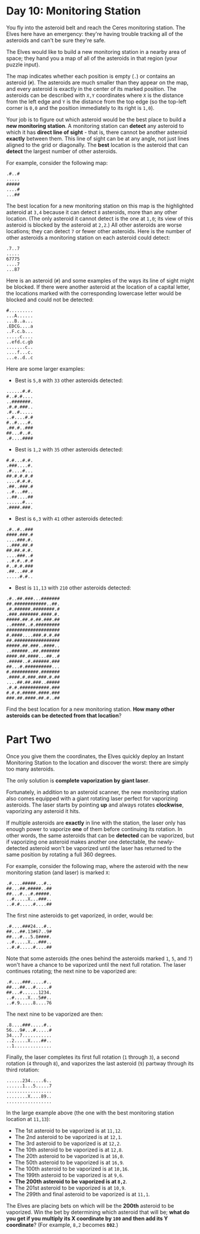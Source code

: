 # Day 10: Monitoring Station
You fly into the asteroid belt and reach the Ceres monitoring station. The Elves here have an emergency: they're having 
trouble tracking all of the asteroids and can't be sure they're safe.

The Elves would like to build a new monitoring station in a nearby area of space; they hand you a map of all of the 
asteroids in that region (your puzzle input).

The map indicates whether each position is empty (`.`) or contains an asteroid (`#`). The asteroids are much smaller 
than they appear on the map, and every asteroid is exactly in the center of its marked position. The asteroids can be 
described with `X,Y` coordinates where `X` is the distance from the left edge and `Y` is the distance from the top edge 
(so the top-left corner is `0,0` and the position immediately to its right is `1,0`).

Your job is to figure out which asteroid would be the best place to build a **new monitoring station**. A monitoring 
station can **detect** any asteroid to which it has **direct line of sight** - that is, there cannot be another asteroid 
**exactly** between them. This line of sight can be at any angle, not just lines aligned to the grid or diagonally. The 
**best** location is the asteroid that can **detect** the largest number of other asteroids.

For example, consider the following map:
```
.#..#
.....
#####
....#
...##
```
The best location for a new monitoring station on this map is the highlighted asteroid at `3,4` because it can detect 
`8` asteroids, more than any other location. (The only asteroid it cannot detect is the one at `1,0`; its view of this 
asteroid is blocked by the asteroid at `2,2`.) All other asteroids are worse locations; they can detect `7` or fewer 
other asteroids. Here is the number of other asteroids a monitoring station on each asteroid could detect:
```
.7..7
.....
67775
....7
...87
```
Here is an asteroid (`#`) and some examples of the ways its line of sight might be blocked. If there were another 
asteroid at the location of a capital letter, the locations marked with the corresponding lowercase letter would be 
blocked and could not be detected:
```
#.........
...A......
...B..a...
.EDCG....a
..F.c.b...
.....c....
..efd.c.gb
.......c..
....f...c.
...e..d..c
```
Here are some larger examples:
* Best is `5,8` with `33` other asteroids detected:
```
......#.#.
#..#.#....
..#######.
.#.#.###..
.#..#.....
..#....#.#
#..#....#.
.##.#..###
##...#..#.
.#....####
```
* Best is `1,2` with `35` other asteroids detected:
```
#.#...#.#.
.###....#.
.#....#...
##.#.#.#.#
....#.#.#.
.##..###.#
..#...##..
..##....##
......#...
.####.###.
```
* Best is `6,3` with `41` other asteroids detected:
```
.#..#..###
####.###.#
....###.#.
..###.##.#
##.##.#.#.
....###..#
..#.#..#.#
#..#.#.###
.##...##.#
.....#.#..
```
* Best is `11,13` with `210` other asteroids detected:
```
.#..##.###...#######
##.############..##.
.#.######.########.#
.###.#######.####.#.
#####.##.#.##.###.##
..#####..#.#########
####################
#.####....###.#.#.##
##.#################
#####.##.###..####..
..######..##.#######
####.##.####...##..#
.#####..#.######.###
##...#.##########...
#.##########.#######
.####.#.###.###.#.##
....##.##.###..#####
.#.#.###########.###
#.#.#.#####.####.###
###.##.####.##.#..##
```
Find the best location for a new monitoring station. **How many other asteroids can be detected from that location**?

# Part Two
Once you give them the coordinates, the Elves quickly deploy an Instant Monitoring Station to the location and discover 
the worst: there are simply too many asteroids.

The only solution is **complete vaporization by giant laser**.

Fortunately, in addition to an asteroid scanner, the new monitoring station also comes equipped with a giant rotating 
laser perfect for vaporizing asteroids. The laser starts by pointing **up** and always rotates **clockwise**, vaporizing 
any asteroid it hits.

If multiple asteroids are **exactly** in line with the station, the laser only has enough power to vaporize **one** of 
them before continuing its rotation. In other words, the same asteroids that can be **detected** can be vaporized, but 
if vaporizing one asteroid makes another one detectable, the newly-detected asteroid won't be vaporized until the laser 
has returned to the same position by rotating a full 360 degrees.

For example, consider the following map, where the asteroid with the new monitoring station (and laser) is marked `X`:
```
.#....#####...#..
##...##.#####..##
##...#...#.#####.
..#.....X...###..
..#.#.....#....##
```
The first nine asteroids to get vaporized, in order, would be:
```
.#....###24...#..
##...##.13#67..9#
##...#...5.8####.
..#.....X...###..
..#.#.....#....##
```
Note that some asteroids (the ones behind the asteroids marked `1`, `5`, and `7`) won't have a chance to be vaporized 
until the next full rotation. The laser continues rotating; the next nine to be vaporized are:
```
.#....###.....#..
##...##...#.....#
##...#......1234.
..#.....X...5##..
..#.9.....8....76
```
The next nine to be vaporized are then:
```
.8....###.....#..
56...9#...#.....#
34...7...........
..2.....X....##..
..1..............
```
Finally, the laser completes its first full rotation (`1` through `3`), a second rotation (`4` through `8`), and 
vaporizes the last asteroid (`9`) partway through its third rotation:
```
......234.....6..
......1...5.....7
.................
........X....89..
.................
```
In the large example above (the one with the best monitoring station location at `11,13`):
* The 1st asteroid to be vaporized is at `11,12`.
* The 2nd asteroid to be vaporized is at `12,1`.
* The 3rd asteroid to be vaporized is at `12,2`.
* The 10th asteroid to be vaporized is at `12,8`.
* The 20th asteroid to be vaporized is at `16,0`.
* The 50th asteroid to be vaporized is at `16,9`.
* The 100th asteroid to be vaporized is at `10,16`.
* The 199th asteroid to be vaporized is at `9,6`.
* **The 200th asteroid to be vaporized is at `8,2`**.
* The 201st asteroid to be vaporized is at `10,9`.
* The 299th and final asteroid to be vaporized is at `11,1`.

The Elves are placing bets on which will be the **200th** asteroid to be vaporized. Win the bet by determining which 
asteroid that will be; **what do you get if you multiply its X coordinate by `100` and then add its Y coordinate**? (For 
example, `8,2` becomes **`802`**.)
